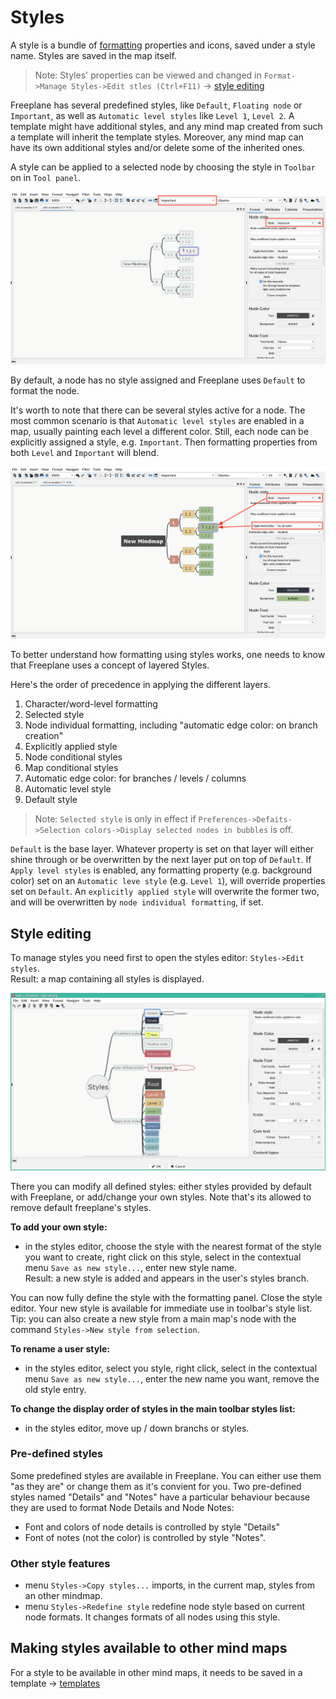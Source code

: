 <!-- toc -->

# Styles

A style is a bundle of [formatting](formatting-maps-and-nodes.md) properties and icons, saved under a style name. 
Styles are saved in the map itself.

> Note: Styles' properties can be viewed and changed in `Format->Manage Styles->Edit stles (Ctrl+F11)` → [style editing](#style-editing)

Freeplane has several predefined styles, like `Default`, `Floating node` or `Important`, as well as `Automatic level styles` like `Level 1`, `Level 2`.
A template might have additional styles, and any mind map created from such a template will inherit the template styles. 
Moreover, any mind map can have its own additional styles and/or delete some of the inherited ones.

A style can be applied to a selected node by choosing the style in `Toolbar` on in `Tool panel`.

![](../images/style_in_Toolbar_and_Tool_panel-1'10'2.png ':size=200')

By default, a node has no style assigned and Freeplane uses `Default` to format the node.

It's worth to note that there can be several styles active for a node.
The most common scenario is that `Automatic level styles` are enabled in a map, usually painting each level a different color.
Still, each node can be explicitly assigned a style, e.g. `Important`. 
Then formatting properties from both `Level` and `Important` will blend.

![](../images/apply_level_styles_and_explicitly_applied_style-1'10'2.png ':size=200')

To better understand how formatting using styles works, one needs to know that Freeplane uses a concept of layered Styles.

Here's the order of precedence in applying the different layers.

1. Character/word-level formatting
2. Selected style 
3. Node individual formatting, including "automatic edge color: on branch creation"
4. Explicitly applied style
5. Node conditional styles
6. Map conditional styles
7. Automatic edge color: for branches / levels / columns
8. Automatic level style
9. Default style

> Note: `Selected style` is only in effect if `Preferences->Defaits->Selection colors->Display selected nodes in bubbles` is off.

`Default` is the base layer. 
Whatever property is set on that layer will either shine through or be overwritten by the next layer put on top of `Default`.
If `Apply level styles` is enabled, any formatting property (e.g. background color) set on an `Automatic leve style` (e.g. `Level 1`), will override properties set on `Default`.
An `explicitly applied style` will overwrite the former two, and will be overwritten by `node individual formatting`, if set.

## Style editing

To manage styles you need first to open the styles editor: `Styles->Edit styles`.\
Result: a map containing all styles is displayed.

![](../images/style_editing_dialog-1'10'2.png ':size=200')

There you can modify all defined styles: either styles provided by default with Freeplane, or add/change your own styles. 
Note that's its allowed to remove default freeplane's styles.

**To add your own style:**

* in the styles editor, choose the style with the nearest format of the style you want to create, right click on this style, select in the contextual menu `Save as new style...`, enter new style name.\
  Result: a new style is added and appears in the user's styles branch.

You can now fully define the style with the formatting panel. 
Close the style editor. 
Your new style is available for immediate use in toolbar's style list. 
Tip: you can also create a new style from a main map's node with the command `Styles->New style from selection`.

**To rename a user style:**

* in the styles editor, select you style, right click, select in the contextual menu `Save as new style...`, enter the new name you want, remove the old style entry.

**To change the display order of styles in the main toolbar styles list:**

* in the styles editor, move up / down branchs or styles.

### Pre-defined styles

Some predefined styles are available in Freeplane. 
You can either use them "as they are" or change them as it's convient for you. 
Two pre-defined styles named "Details" and "Notes" have a particular behaviour because they are used  to format Node Details and Node Notes:

* Font and colors of node details is controlled by style "Details"
* Font of notes (not the color) is controlled by style "Notes".

### Other style features

* menu `Styles->Copy styles...` imports, in the current map, styles from an other mindmap.
* menu `Styles->Redefine style` redefine node style based on current node formats. It changes formats of all nodes using this style.

## Making styles available to other mind maps

For a style to be available in other mind maps, it needs to be saved in a template → [templates](templates.md)
